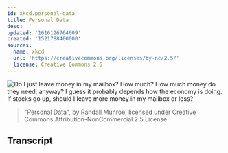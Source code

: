 ```yaml
---
id: xkcd.personal-data
title: Personal Data
desc: ''
updated: '1616126764609'
created: '1521788400000'
sources:
  name: xkcd
  url: 'https://creativecommons.org/licenses/by-nc/2.5/'
  license: Creative Commons 2.5
---
```

![Do I just leave money in my mailbox? How much? How much money do they need, anyway? I guess it probably depends how the economy is doing. If stocks go up, should I leave more money in my mailbox or less?](https://imgs.xkcd.com/comics/personal_data.png)
> "Personal Data", by Randall Munroe, licensed under Creative Commons Attribution-NonCommercial 2.5 License

## Transcript
